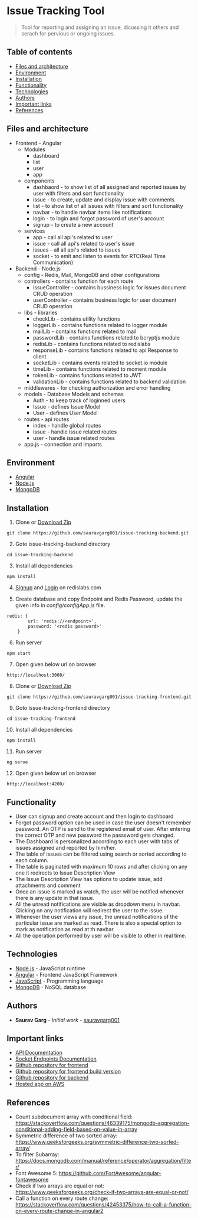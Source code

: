 # Issue Tracking Tool
> Tool for reporting and assigning an issue, dicussing it others and serach for pervious or ongoing issues.
## Table of contents
* [Files and architecture](#files-and-architecture)
* [Environment](#environment)
* [Installation](#installation)
* [Functionality](#functionality)
* [Technologies](#technologies)
* [Authors](#authors)
* [Important links](#Important-links)
* [References](#references)

## Files and architecture

* Frontend - Angular
    * Modules
        * dashboard
        * list
        * user
        * app
    *  components
        * dashbaord - to show list of all assigned and reported issues by user with filters and sort functionality
        * issue - to create, update and display issue with comments
        * list - to show list of all issues with filters and sort functionality
        * navbar - to handle navbar items like notifications
        * login - to login and forgot password of user's account
        * signup - to create a new account
    * services
        * app - call all api's related to user
        * issue - call all api's related to user's issue
        * issues - all all api's related to issues
        * socket - to emit and listen to events for RTC(Real Time Communication)
* Backend - Node.js
    * config - Redis, Mail, MongoDB and other configurations
    * controllers - contains function for each route
        * issueController - contains bussiness logic for issues document CRUD operation
        * userController - contains business logic for user document CRUD operation
    * libs - libraries
        * checkLib - contains utility functions
        * loggerLib - contains functions related to logger module
        * mailLib - contains functions related to mail
        * passwordLib - contains functions related to bcryptjs module
        * redisLib - contains functions related to redislabs
        * responseLib - contains functions related to api Response to client
        * socketLib - contains events related to socket.io module
        * timeLib - contains functions related to moment module
        * tokenLib - contains functions related to JWT
        * validationLib - contains functions related to backend validation
    * middlewares - for checking authorization and error handling
    * models - Database Models and schemas
        * Auth - to keep track of loginned users
        * Issue - defines Issue Model 
        * User - defines User Model
    * routes - api routes
        * index - handle global routes
        * issue - handle issue related routes
        * user - handle issue related routes
    * app.js - connection and imports

## Environment

* [Angular](https://angular.io/guide/setup-local)
* [Node.js](https://nodejs.org/dist/v12.18.0/node-v12.18.0-x64.msi)
* [MongoDB](https://fastdl.mongodb.org/win32/mongodb-win32-x86_64-2012plus-4.2.7-signed.msi)

## Installation

1. Clone or [Download Zip](https://github.com/sauravgarg001/TODO-list-backend.zip) 
```
git clone https://github.com/sauravgarg001/issue-tracking-backend.git
```
2. Goto issue-tracking-backend directory
```
cd issue-tracking-backend
```
3. Install all dependencies
```
npm install
```
4. [Signup](https://redislabs.com/try-free/) and [Login](https://app.redislabs.com/#/login) on redislabs.com

5. Create database and copy Endpoint and Redis Password, update the given info in *config/configApp.js* file.
```
redis: {
        url: 'redis://<endpoint>',
        password: '<redis password>'
    }
```
6. Run server
```
npm start
```
7. Open given below url on browser
```
http://localhost:3000/
```
8. Clone or [Download Zip](https://github.com/sauravgarg001/issue-tracking-frontend.zip) 
```
git clone https://github.com/sauravgarg001/issue-tracking-frontend.git
```
9. Goto issue-tracking-frontend directory
```
cd issue-tracking-frontend
```
10. Install all dependencies
```
npm install
```
11. Run server
```
ng serve
```
12. Open given below url on browser
```
http://localhost:4200/
```

## Functionality

* User can signup and create account and then login to dashboard
* Forgot password option can be used in case the user doesn't remember password. An OTP is send to the registered email of user. After entering the correct OTP and new password the passsword gets changed.
* The Dashboard is personalized according to each user with tabs of issues assigned and reported by him/her.
* The table of issues can be filtered using search or sorted according to each column.
* The table is paginated with maximum 10 rows and after clicking on any one it redirects to Issue Description View
* The Issue Description View has options to update issue, add attachments and comment
* Once an issue is marked as watch, the user will be notified whenever there is any update in that issue.
* All the unread notifications are visible as dropdown menu in navbar. Clicking on any notification will redirect the user to the issue.
* Whenever the user views any issue, the unread notifications of the particular issue are marked as read. There is also a special option to mark as notification as read at th navbar.
* All the operation performed by user will be visible to other in real time.

## Technologies

* [Node.js](https://nodejs.org/en/) - JavaScript runtime
* [Angular](https://angular.io/guide/setup-local) - Frontend JavaScript Framework
* [JavaScript](https://www.javascript.com/) - Programming language
* [MongoDB](https://www.mongodb.com/) - NoSQL database

## Authors

* **Saurav Garg** - *Initial work* - [sauravgarg001](https://github.com/sauravgarg001)


## Important links

* [API Documentation](http://ec2-54-167-94-143.compute-1.amazonaws.com:3000/apidoc/)
* [Socket Endpoints Documentation](http://ec2-54-167-94-143.compute-1.amazonaws.com:3000/eventdoc/)
* [Github repository for frontend](https://github.com/sauravgarg001/issue-tracking-frontend)
* [Github repository for frontend build version](https://github.com/sauravgarg001/issue-tracking-angular)
* [Github repository for backend](https://github.com/sauravgarg001/issue-tracking-backend)
* [Hosted app on AWS](http://ec2-54-167-94-143.compute-1.amazonaws.com)


## References

* Count subdocument array with conditional field: https://stackoverflow.com/questions/46339175/mongodb-aggregation-conditional-adding-field-based-on-value-in-array
* Symmetric difference of two sorted array: https://www.geeksforgeeks.org/symmetric-difference-two-sorted-array/
* To filter Subarray: https://docs.mongodb.com/manual/reference/operator/aggregation/filter/
* Font Awesome 5: https://github.com/FortAwesome/angular-fontawesome
* Check if two arrays are equal or not: https://www.geeksforgeeks.org/check-if-two-arrays-are-equal-or-not/
* Call a function on every route change: https://stackoverflow.com/questions/42453375/how-to-call-a-function-on-every-route-change-in-angular2

